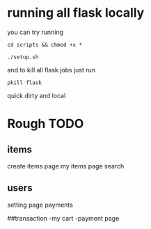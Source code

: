 # running all flask locally


you can try running 

`cd scripts && chmod +x *`


`./setup.sh`

and to kill all flask jobs just run 

`pkill flask`

quick dirty and local

# Rough TODO
## items
create items page
my items page
search

## users
setting page
payments

##transaction
-my cart
-payment page
